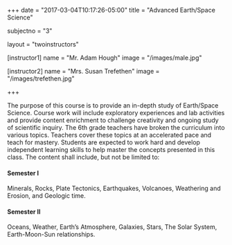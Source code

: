 +++
date = "2017-03-04T10:17:26-05:00"
title = "Advanced Earth/Space Science"

subjectno = "3"

layout = "twoinstructors"

[instructor1]
name = "Mr. Adam Hough"
image = "/images/male.jpg"

[instructor2]
name = "Mrs. Susan Trefethen"
image = "/images/trefethen.jpg"

+++

The purpose of this course is to provide an in-depth study of Earth/Space Science. Course work will include exploratory experiences and lab activities and provide content enrichment to challenge creativity and ongoing study of scientific inquiry. The 6th grade teachers have broken the curriculum into various topics. Teachers cover these topics at an accelerated pace and teach for mastery. Students are expected to work hard and develop independent learning skills to help master the concepts presented in this class. The content shall include, but not be limited to:

#### Semester I

Minerals, Rocks, Plate Tectonics, Earthquakes, Volcanoes, Weathering and Erosion, and Geologic time.

#### Semester II

Oceans, Weather, Earth’s Atmosphere, Galaxies, Stars, The Solar System, Earth-Moon-Sun relationships.

